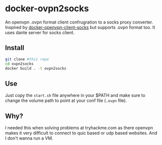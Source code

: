 # docker-ovpn2socks

An openvpn .ovpn format client confrugration to a socks proxy converter. Inspired by [docker-openvpn-client-socks](https://github.com/kizzx2/docker-openvpn-client-socks) but supports .ovpn format too. It uses dante server for socks client.

## Install

```sh
git clone #this repo
cd ovpn2socks
docker build . -t ovpn2socks
```

## Use

Just copy the `start.sh` file anywhere in your $PATH and make sure to change the volume path to point at your conf file (`.ovpn` file).

## Why?

I needed this when solving problems at tryhackme.com as there openvpn makes it very difficult to connect to quic based or udp based websites. And I don't wanna run a VM.
